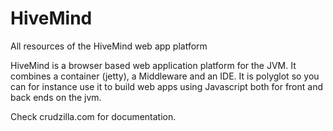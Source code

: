 HiveMind
========

All resources of the HiveMind web app platform

HiveMind is a browser based web application platform for the JVM. It combines a container (jetty), a Middleware and an IDE.
It is polyglot so you can for instance use it to build web apps using Javascript both for front and back ends on the jvm.


Check crudzilla.com for documentation.
